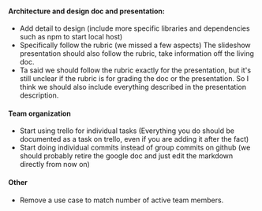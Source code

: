 #### Architecture and design doc and presentation:
- Add detail to design (include more specific libraries and dependencies such as npm to start local host)
- Specifically follow the rubric (we missed a few aspects)
The slideshow presentation should also follow the rubric, take information off the living doc. 
- Ta said we should follow the rubric exactly for the presentation, but it's still unclear if the rubric is for grading the doc or the presentation. So I think we should also include everything described in the presentation description.

#### Team organization
- Start using trello for individual tasks (Everything you do should be documented as a task on trello, even if you are adding it after the fact)
- Start doing individual commits instead of group commits on github (we should probably retire the google doc and just edit the markdown directly from now on)

#### Other
- Remove a use case to match number of active team members.
